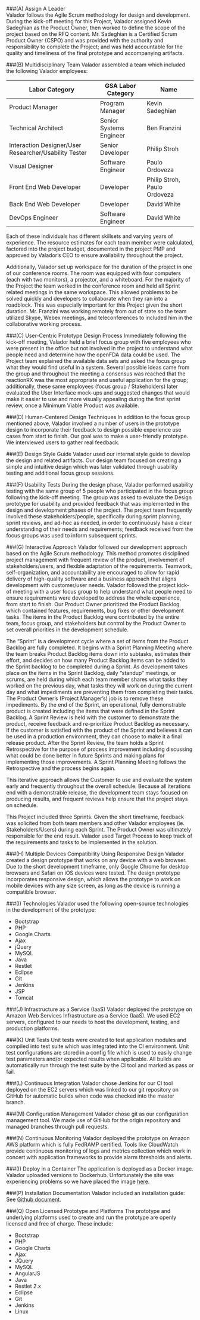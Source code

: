 ###(A) Assign A Leader  
Valador follows the Agile Scrum methodology for design and development.  During the kick-off meeting for this Project, Valador assigned Kevin Sadeghian as the Product Owner, then worked to define the scope of the project based on the RFQ content.  Mr. Sadeghian is a Certified Scrum Product Owner (CSPO) and was provided with the authority and responsibility to complete the Project; and was held accountable for the quality and timeliness of the final prototype and accompanying artifacts.

###(B) Multidisciplinary Team 
Valador assembled a team which included the following Valador employees:

|Labor Category|GSA Labor Category|Name|
|---|---|---|
|Product Manager|Program Manager|Kevin Sadeghian|
|Technical Architect|Senior Systems Engineer|Ben Franzini|
|Interaction Designer/User Researcher/Usability Tester|Senior Developer|Philip Stroh|
|Visual Designer|Software Engineer|Paulo Ordoveza|
|Front End Web Developer|Developer|Philip Stroh, Paulo Ordoveza|
|Back End Web Developer|Developer|David White|
|DevOps Engineer|Software Engineer|David White|

Each of these individuals has different skillsets and varying years of experience. The resource estimates for each team member were calculated, factored into the project budget, documented in the project PMP and approved by Valador’s CEO to ensure availability throughout the project.

Additionally, Valador set up workspace for the duration of the project in one of our conference rooms.  The room was equipped with four computers (each with two monitors), a projector, and a whiteboard.  For the majority of the Project the team worked in the conference room and held all Sprint related meetings in the same workspace.  This allowed problems to be solved quickly and developers to collaborate when they ran into a roadblock.  This was especially important for this Project given the short duration.  Mr. Franzini was working remotely from out of state so the team utilized Skype, Webex meetings, and teleconferences to included him in the collaborative working process. 

###(C) User-Centric Prototype Design Process
Immediately following the kick-off meeting, Valador held a brief focus group with five employees who were present in the office but not involved in the project to understand what people need and determine how the openFDA data could be used.  The Project team explained the available data sets and asked the focus group what they would find useful in a system.  Several possible ideas came from the group and throughout the meeting a consensus was reached that the reactionRX was the most appropriate and useful application for the group; additionally, these same employees (focus group / Stakeholders) later evaluated the User Interface mock-ups and suggested changes that would make it easier to use and more visually appealing during the first sprint review, once a Minimum Viable Product was available.

###(D) Human-Centered Design Techniques
In addition to the focus group mentioned above, Valador involved a number of users in the prototype design to incorporate their feedback to design possible experience use cases from start to finish.  Our goal was to make a user-friendly prototype.  We interviewed users to gather real feedback. 

###(E) Design Style Guide
Valador used our internal style guide to develop the design and related artifacts. Our design team focused on creating a simple and intuitive design which was later validated through usability testing and additional focus group sessions. 

###(F) Usability Tests
During the design phase, Valador performed usability testing with the same group of 5 people who participated in the focus group following the kick-off meeting.  The group was asked to evaluate the Design prototype for usability and provided feedback that was implemented in the design and development phases of the project.  The project team frequently involved these stakeholders/people, specifically during sprint planning, sprint reviews, and ad-hoc as needed, in order to continuously have a clear understanding of their needs and requirements; feedback received from the focus groups was used to inform subsequent sprints.

###(G) Interactive Approach
Valador followed our development approach based on the Agile Scrum methodology.  This method promotes disciplined project management with frequent review of the product, involvement of stakeholders/users, and flexible adaptation of the requirements. Teamwork, self-organization, and accountability are encouraged to allow for rapid delivery of high-quality software and a business approach that aligns development with customer/user needs. Valador followed the project kick-of meeting with a user focus group to help understand what people need to ensure requirements were developed to address the whole experience, from start to finish. Our Product Owner prioritized the Product Backlog which contained features, requirements, bug fixes or other development tasks. The items in the Product Backlog were contributed by the entire team, focus group, and stakeholders but control by the Product Owner to set overall priorities in the development schedule. 

The “Sprint” is a development cycle where a set of items from the Product Backlog are fully completed. It begins with a Sprint Planning Meeting where the team breaks Product Backlog items down into subtasks, estimates their effort, and decides on how many Product Backlog items can be added to the Sprint backlog to be completed during a Sprint. As development takes place on the items in the Sprint Backlog, daily “standup” meetings, or scrums, are held during which each team member shares what tasks they worked on the previous day, what tasks they will work on during the current day and what impediments are preventing them from completing their tasks. The Product Owner’s (Project Manager’s) job is to remove these impediments. 
By the end of the Sprint, an operational, fully demonstrable product is created including the items that were defined in the Sprint Backlog. A Sprint Review is held with the customer to demonstrate the product, receive feedback and re-prioritize Product Backlog as necessary. If the customer is satisfied with the product of the Sprint and believes it can be used in a production environment, they can choose to make it a final release product. After the Sprint Review, the team holds a Sprint Retrospective for the purpose of process improvement including discussing what could be done better in future Sprints and making plans for implementing those improvements. A Sprint Planning Meeting follows the Retrospective and the process begins again.

This iterative approach allows the Customer to use and evaluate the system early and frequently throughout the overall schedule. Because all iterations end with a demonstrable release, the development team stays focused on producing results, and frequent reviews help ensure that the project stays on schedule.

This Project included three Sprints.  Given the short timeframe, feedback was solicited from both team members and other Valador employees (ie. Stakeholders/Users) during each Sprint.  The Product Owner was ultimately responsible for the end result.  Valador used Target Process to keep track of the requirements and tasks to be implemented in the solution. 

###(H) Multiple Devices Compatibility Using Responsive Design
Valador created a design prototype that works on any device with a web browser. Due to the short development timeframe, only Google Chrome for desktop browsers and Safari on iOS devices were tested.    The design prototype incorporates responsive design, which allows the prototype to work on mobile devices with any size screen, as long as the device is running a compatible browser. 

###(I) Technologies
Valador used the following open-source technologies in the development of the prototype:
*	Bootstrap
*	PHP
*	Google Charts
*	Ajax
*	jQuery
*	MySQL
*	Java
*	Restlet
*	Eclipse
*	Git
*	Jenkins
*	JSP
*	Tomcat

###(J) Infrastructure as a Service (IaaS)
Valador deployed the prototype on Amazon Web Services Infrastructure as a Service (IaaS).  We used EC2 servers, configured to our needs to host the development, testing, and production platforms. 

###(K) Unit Tests
Unit tests were created to test application modules and compiled into test suite which was integrated into the CI environment.  Unit test configurations are stored in a config file which is used to easily change test parameters and/or expected results when applicable.  All builds are automatically run through the test suite by the CI tool and marked as pass or fail.

###(L) Continuous Integration 
Valador chose Jenkins for our CI tool deployed on the EC2 servers which was linked to our git repository on GitHub for automatic builds when code was checked into the master branch.

###(M) Configuration Management
Valador chose git as our configuration management tool.  We made use of GitHub for the origin repository and managed branches through pull requests.  

###(N) Continuous Monitoring
Valador deployed the prototype on Amazon AWS platform which is fully FedRAMP certified. Tools like CloudWatch provide continuous monitoring of logs and metrics collection which work in concert with application frameworks to provide alarm thresholds and alerts. 


###(I) Deploy in a Container
The application is deployed as a Docker image.  Valador uploaded versions to Dockerhub. Unfortunately the site was experiencing problems so we have placed the image [here](http://pool3.valador.net/18F/valador_pool3.tar). 

###(P) Installation Documentation
Valador included an installation guide:  See [Github document](https://github.com/valadorinc/openfda-pool3/blob/master/docs/InstallGuide_pool3.txt).

###(Q)  Open Licensed Prototype and Platforms 
The prototype and underlying platforms used to create and run the prototype are openly licensed and free of charge.  These include:  
*	Bootstrap
*	PHP
*	Google Charts
*	Ajax
*	JQuery
*	MySQL
*	AngularJS
*	Java
*	Restlet 2.x
*	Eclipse
*	Git
*	Jenkins
*	Linux



